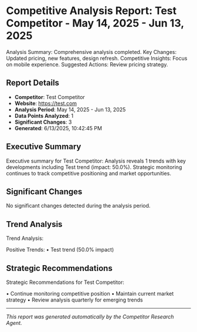 # Competitive Analysis Report: Test Competitor - May 14, 2025 - Jun 13, 2025

Analysis Summary: Comprehensive analysis completed.
Key Changes: Updated pricing, new features, design refresh.
Competitive Insights: Focus on mobile experience.
Suggested Actions: Review pricing strategy.

## Report Details

- **Competitor**: Test Competitor
- **Website**: https://test.com
- **Analysis Period**: May 14, 2025 - Jun 13, 2025
- **Data Points Analyzed**: 1
- **Significant Changes**: 3
- **Generated**: 6/13/2025, 10:42:45 PM

## Executive Summary

Executive summary for Test Competitor: Analysis reveals 1 trends with key developments including Test trend (impact: 50.0%). Strategic monitoring continues to track competitive positioning and market opportunities.

## Significant Changes

No significant changes detected during the analysis period.

## Trend Analysis

Trend Analysis:

Positive Trends:
• Test trend (50.0% impact)

## Strategic Recommendations

Strategic Recommendations for Test Competitor:

• Continue monitoring competitive position
• Maintain current market strategy
• Review analysis quarterly for emerging trends

---

*This report was generated automatically by the Competitor Research Agent.*
